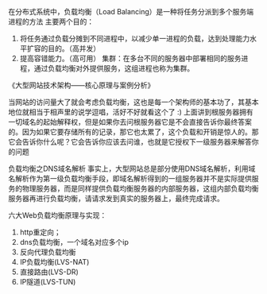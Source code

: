 在分布式系统中，负载均衡（Load Balancing）是一种将任务分派到多个服务端进程的方法
主要两个目的：
1. 将任务通过负载分摊到不同进程中，以减少单一进程的负载，达到处理能力水平扩容的目的。（高并发）
2. 提高容错能力。（高可用）
集群：在多台不同的服务器中部署相同的服务进程，通过负载均衡对外提供服务，这组进程也称为集群。


《大型网站技术架构——核心原理与案例分析》

当网站的访问量大了就会考虑负载均衡，这也是每一个架构师的基本功了，其基本地位就相当于相声里的说学逗唱，活好不好就看这个了 :)
上面讲到根服务器拥有一切域名的起始解释权，但是如果你去问根服务器它是不会直接告诉你最终答案的。因为如果它要存储所有的记录，那它也太累了，这个负载和开销是惊人的。那它会告诉你什么呢？它会告诉你应该去问谁，也就是它授权下一级服务器来解答你的问题


负载均衡之DNS域名解析
事实上，大型网站总是部分使用DNS域名解析，利用域名解析作为第一级负载均衡手段，即域名解析得到的一组服务器并不是实际提供服务的物理服务器，而是同样提供负载均衡服务器的内部服务器，这组内部负载均衡服务器再进行负载均衡，请请求发到真实的服务器上，最终完成请求。

六大Web负载均衡原理与实现：
1. http重定向；
2. dns负载均衡，一个域名对应多个ip
3. 反向代理负载均衡
4. IP负载均衡(LVS-NAT)
5. 直接路由(LVS-DR)
6. IP隧道(LVS-TUN)